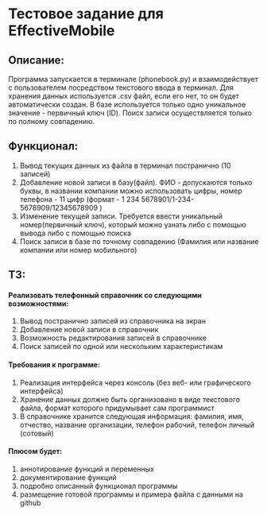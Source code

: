 # Тестовое задание для EffectiveMobile

## Описание:
Программа запускается в терминале (phonebook.py) и взаимодействует с пользователем посредством текстового ввода в терминал.
Для хранения данных используется .csv файл, если его нет, то он будет автоматически создан.
В базе используется только одно уникальное значение - первичный ключ (ID). 
Поиск записи осуществляется только по полному совпадению.

## Функционал:

1. Вывод текущих данных из файла в терминал постранично (10 записей)
2. Добавление новой записи в базу(файл). ФИО - допускаются только буквы, в названии компании можно использовать цифры, номер телефона - 11 цифр (формат - 1 234 5678901/1-234-5678909/12345678909 )
3. Изменение текущей записи. Требуется ввести уникальный номер(первичный ключ), который можно узнать либо с помощью вывода либо с помощью поиска
4. Поиск записи в базе по точному совпадению (Фамилия или название компании или номер мобильного)

## ТЗ:

#### Реализовать телефонный справочник со следующими возможностями:
1. Вывод постранично записей из справочника на экран
2. Добавление новой записи в справочник
3. Возможность редактирования записей в справочнике
4. Поиск записей по одной или нескольким характеристикам
#### Требования к программе:
1. Реализация интерфейса через консоль (без веб- или графического интерфейса)
2. Хранение данных должно быть организовано в виде текстового файла, формат которого придумывает сам программист
3. В справочнике хранится следующая информация: фамилия, имя, отчество, название организации, телефон рабочий, телефон личный (сотовый)
#### Плюсом будет:
1. аннотирование функций и переменных
2. документирование функций
3. подробно описанный функционал программы
4. размещение готовой программы и примера файла с данными на github
